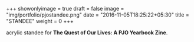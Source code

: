 +++
showonlyimage = true
draft = false
image = "img/portfolio/pjostandee.png"
date = "2016-11-05T18:25:22+05:30"
title = "STANDEE"
weight = 0
+++

acrylic standee for **The Quest of Our Lives: A PJO Yearbook Zine**.
